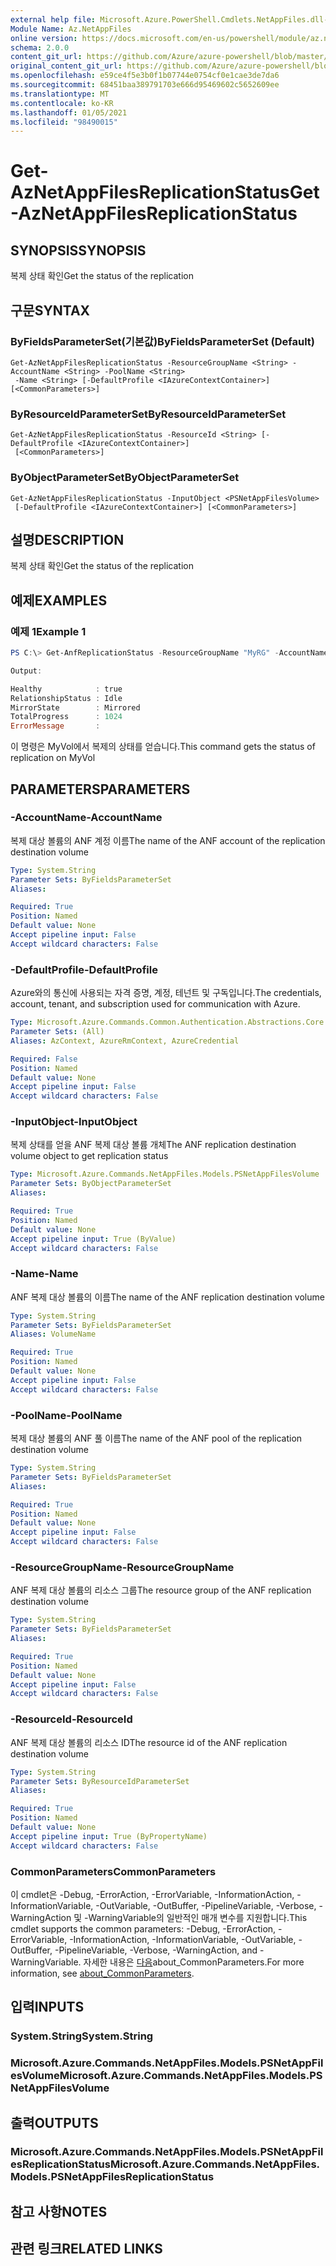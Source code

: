 ```yaml
---
external help file: Microsoft.Azure.PowerShell.Cmdlets.NetAppFiles.dll-Help.xml
Module Name: Az.NetAppFiles
online version: https://docs.microsoft.com/en-us/powershell/module/az.netappfiles/get-aznetappfilesreplicationstatus
schema: 2.0.0
content_git_url: https://github.com/Azure/azure-powershell/blob/master/src/NetAppFiles/NetAppFiles/help/Get-AzNetAppFilesReplicationStatus.md
original_content_git_url: https://github.com/Azure/azure-powershell/blob/master/src/NetAppFiles/NetAppFiles/help/Get-AzNetAppFilesReplicationStatus.md
ms.openlocfilehash: e59ce4f5e3b0f1b07744e0754cf0e1cae3de7da6
ms.sourcegitcommit: 68451baa389791703e666d95469602c5652609ee
ms.translationtype: MT
ms.contentlocale: ko-KR
ms.lasthandoff: 01/05/2021
ms.locfileid: "98490015"
---
```

# <span data-ttu-id="5ef35-101">Get-AzNetAppFilesReplicationStatus</span><span class="sxs-lookup"><span data-stu-id="5ef35-101">Get-AzNetAppFilesReplicationStatus</span></span>

## <span data-ttu-id="5ef35-102">SYNOPSIS</span><span class="sxs-lookup"><span data-stu-id="5ef35-102">SYNOPSIS</span></span>
<span data-ttu-id="5ef35-103">복제 상태 확인</span><span class="sxs-lookup"><span data-stu-id="5ef35-103">Get the status of the replication</span></span>

## <span data-ttu-id="5ef35-104">구문</span><span class="sxs-lookup"><span data-stu-id="5ef35-104">SYNTAX</span></span>

### <span data-ttu-id="5ef35-105">ByFieldsParameterSet(기본값)</span><span class="sxs-lookup"><span data-stu-id="5ef35-105">ByFieldsParameterSet (Default)</span></span>
```
Get-AzNetAppFilesReplicationStatus -ResourceGroupName <String> -AccountName <String> -PoolName <String>
 -Name <String> [-DefaultProfile <IAzureContextContainer>] [<CommonParameters>]
```

### <span data-ttu-id="5ef35-106">ByResourceIdParameterSet</span><span class="sxs-lookup"><span data-stu-id="5ef35-106">ByResourceIdParameterSet</span></span>
```
Get-AzNetAppFilesReplicationStatus -ResourceId <String> [-DefaultProfile <IAzureContextContainer>]
 [<CommonParameters>]
```

### <span data-ttu-id="5ef35-107">ByObjectParameterSet</span><span class="sxs-lookup"><span data-stu-id="5ef35-107">ByObjectParameterSet</span></span>
```
Get-AzNetAppFilesReplicationStatus -InputObject <PSNetAppFilesVolume>
 [-DefaultProfile <IAzureContextContainer>] [<CommonParameters>]
```

## <span data-ttu-id="5ef35-108">설명</span><span class="sxs-lookup"><span data-stu-id="5ef35-108">DESCRIPTION</span></span>
<span data-ttu-id="5ef35-109">복제 상태 확인</span><span class="sxs-lookup"><span data-stu-id="5ef35-109">Get the status of the replication</span></span>

## <span data-ttu-id="5ef35-110">예제</span><span class="sxs-lookup"><span data-stu-id="5ef35-110">EXAMPLES</span></span>

### <span data-ttu-id="5ef35-111">예제 1</span><span class="sxs-lookup"><span data-stu-id="5ef35-111">Example 1</span></span>
```powershell
PS C:\> Get-AnfReplicationStatus -ResourceGroupName "MyRG" -AccountName "MyAnfAccount" -PoolName "MyAnfPool" -PoolName "MyDestinationPool" -VolumeName "MyVol"

Output:

Healthy            : true
RelationshipStatus : Idle
MirrorState        : Mirrored
TotalProgress      : 1024
ErrorMessage       :
```

<span data-ttu-id="5ef35-112">이 명령은 MyVol에서 복제의 상태를 얻습니다.</span><span class="sxs-lookup"><span data-stu-id="5ef35-112">This command gets the status of replication on MyVol</span></span>

## <span data-ttu-id="5ef35-113">PARAMETERS</span><span class="sxs-lookup"><span data-stu-id="5ef35-113">PARAMETERS</span></span>

### <span data-ttu-id="5ef35-114">-AccountName</span><span class="sxs-lookup"><span data-stu-id="5ef35-114">-AccountName</span></span>
<span data-ttu-id="5ef35-115">복제 대상 볼륨의 ANF 계정 이름</span><span class="sxs-lookup"><span data-stu-id="5ef35-115">The name of the ANF account of the replication destination volume</span></span>

```yaml
Type: System.String
Parameter Sets: ByFieldsParameterSet
Aliases:

Required: True
Position: Named
Default value: None
Accept pipeline input: False
Accept wildcard characters: False
```

### <span data-ttu-id="5ef35-116">-DefaultProfile</span><span class="sxs-lookup"><span data-stu-id="5ef35-116">-DefaultProfile</span></span>
<span data-ttu-id="5ef35-117">Azure와의 통신에 사용되는 자격 증명, 계정, 테넌트 및 구독입니다.</span><span class="sxs-lookup"><span data-stu-id="5ef35-117">The credentials, account, tenant, and subscription used for communication with Azure.</span></span>

```yaml
Type: Microsoft.Azure.Commands.Common.Authentication.Abstractions.Core.IAzureContextContainer
Parameter Sets: (All)
Aliases: AzContext, AzureRmContext, AzureCredential

Required: False
Position: Named
Default value: None
Accept pipeline input: False
Accept wildcard characters: False
```

### <span data-ttu-id="5ef35-118">-InputObject</span><span class="sxs-lookup"><span data-stu-id="5ef35-118">-InputObject</span></span>
<span data-ttu-id="5ef35-119">복제 상태를 얻을 ANF 복제 대상 볼륨 개체</span><span class="sxs-lookup"><span data-stu-id="5ef35-119">The ANF replication destination volume object to get replication status</span></span>

```yaml
Type: Microsoft.Azure.Commands.NetAppFiles.Models.PSNetAppFilesVolume
Parameter Sets: ByObjectParameterSet
Aliases:

Required: True
Position: Named
Default value: None
Accept pipeline input: True (ByValue)
Accept wildcard characters: False
```

### <span data-ttu-id="5ef35-120">-Name</span><span class="sxs-lookup"><span data-stu-id="5ef35-120">-Name</span></span>
<span data-ttu-id="5ef35-121">ANF 복제 대상 볼륨의 이름</span><span class="sxs-lookup"><span data-stu-id="5ef35-121">The name of the ANF replication destination volume</span></span>

```yaml
Type: System.String
Parameter Sets: ByFieldsParameterSet
Aliases: VolumeName

Required: True
Position: Named
Default value: None
Accept pipeline input: False
Accept wildcard characters: False
```

### <span data-ttu-id="5ef35-122">-PoolName</span><span class="sxs-lookup"><span data-stu-id="5ef35-122">-PoolName</span></span>
<span data-ttu-id="5ef35-123">복제 대상 볼륨의 ANF 풀 이름</span><span class="sxs-lookup"><span data-stu-id="5ef35-123">The name of the ANF pool of the replication destination volume</span></span>

```yaml
Type: System.String
Parameter Sets: ByFieldsParameterSet
Aliases:

Required: True
Position: Named
Default value: None
Accept pipeline input: False
Accept wildcard characters: False
```

### <span data-ttu-id="5ef35-124">-ResourceGroupName</span><span class="sxs-lookup"><span data-stu-id="5ef35-124">-ResourceGroupName</span></span>
<span data-ttu-id="5ef35-125">ANF 복제 대상 볼륨의 리소스 그룹</span><span class="sxs-lookup"><span data-stu-id="5ef35-125">The resource group of the ANF replication destination volume</span></span>

```yaml
Type: System.String
Parameter Sets: ByFieldsParameterSet
Aliases:

Required: True
Position: Named
Default value: None
Accept pipeline input: False
Accept wildcard characters: False
```

### <span data-ttu-id="5ef35-126">-ResourceId</span><span class="sxs-lookup"><span data-stu-id="5ef35-126">-ResourceId</span></span>
<span data-ttu-id="5ef35-127">ANF 복제 대상 볼륨의 리소스 ID</span><span class="sxs-lookup"><span data-stu-id="5ef35-127">The resource id of the ANF replication destination volume</span></span>

```yaml
Type: System.String
Parameter Sets: ByResourceIdParameterSet
Aliases:

Required: True
Position: Named
Default value: None
Accept pipeline input: True (ByPropertyName)
Accept wildcard characters: False
```

### <span data-ttu-id="5ef35-128">CommonParameters</span><span class="sxs-lookup"><span data-stu-id="5ef35-128">CommonParameters</span></span>
<span data-ttu-id="5ef35-129">이 cmdlet은 -Debug, -ErrorAction, -ErrorVariable, -InformationAction, -InformationVariable, -OutVariable, -OutBuffer, -PipelineVariable, -Verbose, -WarningAction 및 -WarningVariable의 일반적인 매개 변수를 지원합니다.</span><span class="sxs-lookup"><span data-stu-id="5ef35-129">This cmdlet supports the common parameters: -Debug, -ErrorAction, -ErrorVariable, -InformationAction, -InformationVariable, -OutVariable, -OutBuffer, -PipelineVariable, -Verbose, -WarningAction, and -WarningVariable.</span></span> <span data-ttu-id="5ef35-130">자세한 내용은 [다음](http://go.microsoft.com/fwlink/?LinkID=113216)about_CommonParameters.</span><span class="sxs-lookup"><span data-stu-id="5ef35-130">For more information, see [about_CommonParameters](http://go.microsoft.com/fwlink/?LinkID=113216).</span></span>

## <span data-ttu-id="5ef35-131">입력</span><span class="sxs-lookup"><span data-stu-id="5ef35-131">INPUTS</span></span>

### <span data-ttu-id="5ef35-132">System.String</span><span class="sxs-lookup"><span data-stu-id="5ef35-132">System.String</span></span>

### <span data-ttu-id="5ef35-133">Microsoft.Azure.Commands.NetAppFiles.Models.PSNetAppFilesVolume</span><span class="sxs-lookup"><span data-stu-id="5ef35-133">Microsoft.Azure.Commands.NetAppFiles.Models.PSNetAppFilesVolume</span></span>

## <span data-ttu-id="5ef35-134">출력</span><span class="sxs-lookup"><span data-stu-id="5ef35-134">OUTPUTS</span></span>

### <span data-ttu-id="5ef35-135">Microsoft.Azure.Commands.NetAppFiles.Models.PSNetAppFilesReplicationStatus</span><span class="sxs-lookup"><span data-stu-id="5ef35-135">Microsoft.Azure.Commands.NetAppFiles.Models.PSNetAppFilesReplicationStatus</span></span>

## <span data-ttu-id="5ef35-136">참고 사항</span><span class="sxs-lookup"><span data-stu-id="5ef35-136">NOTES</span></span>

## <span data-ttu-id="5ef35-137">관련 링크</span><span class="sxs-lookup"><span data-stu-id="5ef35-137">RELATED LINKS</span></span>
